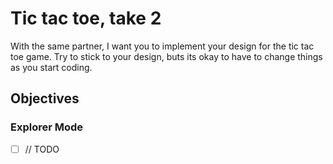 # Tic tac toe, take 2

With the same partner, I want you to implement your design for the tic tac toe game. Try to stick to your design, buts its okay to have to change things as you start coding.

## Objectives

### Explorer Mode

- [ ] // TODO
